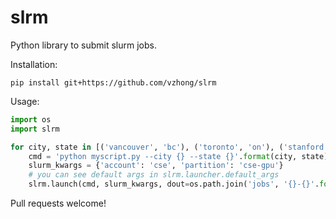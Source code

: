 # slrm

Python library to submit slurm jobs.

Installation:

```
pip install git+https://github.com/vzhong/slrm
```

Usage:

```python
import os
import slrm

for city, state in [('vancouver', 'bc'), ('toronto', 'on'), ('stanford', 'ca'), ('seattle', 'wa')]:
    cmd = 'python myscript.py --city {} --state {}'.format(city, state)
    slurm_kwargs = {'account': 'cse', 'partition': 'cse-gpu'}
    # you can see default args in slrm.launcher.default_args
    slrm.launch(cmd, slurm_kwargs, dout=os.path.join('jobs', '{}-{}'.format(city, state)), dry=False)
```

Pull requests welcome!

